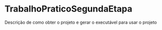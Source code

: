 # TrabalhoPraticoSegundaEtapa
Descrição de como obter o projeto e gerar o executável para usar o projeto
